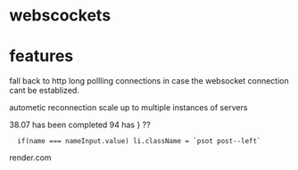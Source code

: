 # webscockets

# features 
  fall back to http long pollling connections in case the websocket connection cant be establized.

  autometic reconnection
  scale up to multiple instances of servers 

  38.07 has been completed 94 has } ??

      if(name === nameInput.value) li.className = `psot post--left`


render.com